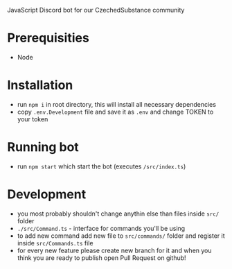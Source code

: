 JavaScript Discord bot for our CzechedSubstance community

# Prerequisities
- Node

# Installation
- run `npm i` in root directory, this will install all necessary dependencies
- copy `.env.Development` file and save it as `.env` and change TOKEN to your token

# Running bot
- run `npm start` which start the bot (executes `/src/index.ts`)

# Development
- you most probably shouldn't change anythin else than files inside `src/` folder
- `./src/Command.ts` - interface for commands you'll be using
- to add new command add new file to `src/commands/` folder and register it inside `src/Commands.ts` file
- for every new feature please create new branch for it and when you think you are ready to publish open Pull Request on github!
